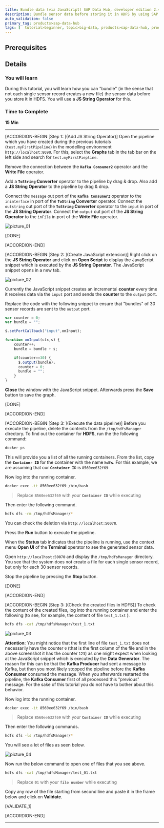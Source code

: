 ```yaml
---
title: Bundle data (via JavaScript) SAP Data Hub, developer edition 2.4
description: Bundle sensor data before storing it in HDFS by using SAP Data Hub, developer edition 2.4.
auto_validation: false
primary_tag: products>sap-data-hub
tags: [  tutorial>beginner, topic>big-data, products>sap-data-hub, products>sap-vora ]
---
```


## Prerequisites

## Details
### You will learn  
During this tutorial, you will learn how you can "bundle" (in the sense that not each single sensor record creates a new file) the sensor data before you store it in HDFS. You will use a **JS String Operator** for this.

### Time to Complete
**15 Min**

---

[ACCORDION-BEGIN [Step 1: ](Add JS String Operator)]
Open the pipeline which you have created during the previous tutorials (`test.myFirstPipeline`) in the modelling environment `http://localhost:8090`. For this, select the **Graphs** tab in the tab bar on the left side and search for `test.myFirstPiepline`.

Remove the connection between the **`Kafka Consumer2`** operator and the **Write File** operator.

Add a **`ToString` Converter** operator to the pipeline by drag & drop. Also add a **JS String Operator** to the pipeline by drag & drop.

Connect the `message` out port of the **`Kafka Consumer2`** operator to the `ininterface` in port of the **`ToString` Converter** operator. Connect the `outstring` out port of the **`ToString` Converter** operator to the `input` in port of the **JS String Operator**. Connect the `output` out port of the **JS String Operator** to the `inFile` in port of the **Write File** operator.

![picture_01](./datahub-pipelines-v2-bundledata_01.png)  

[DONE]

[ACCORDION-END]

[ACCORDION-BEGIN [Step 2: ](Create JavaScript extension)]
Right click on the **JS String Operator** and click on **Open Script** to display the JavaScript snippet which is executed by the **JS String Operator**. The JavaScript snippet opens in a new tab.

![picture_02](./datahub-pipelines-v2-bundledata_02.png)  

Currently the JavaScript snippet creates an incremental **counter** every time it receives data via the `input` port and sends the **counter** to the `output` port.

Replace the code with the following snippet to ensure that "bundles" of 30 sensor records are sent to the `output` port.

```javascript
var counter = 0;
var bundle = "";

$.setPortCallback("input",onInput);

function onInput(ctx,s) {
    counter++;
    bundle = bundle + s;

    if(counter==30) {
      $.output(bundle);
      counter = 0;
      bundle = "";
    }
}
```

**Close** the window with the JavaScript snippet. Afterwards press the **Save** button to save the graph.

[DONE]

[ACCORDION-END]

[ACCORDION-BEGIN [Step 3: ](Execute the data pipeline)]
Before you execute the pipeline, delete the contents from the `/tmp/hdfsManager` directory. To find out the container for **HDFS**, run the the following command:

```sh
docker ps
```
This will provide you a list of all the running containers. From the list, copy the **`Container ID`** for the container with the name **`hdfs`**. For this example, we are assuming that our **`Container ID`** is `8560ee632f69`

Now log into the running container.

```sh
docker exec -it 8560ee632f69 /bin/bash
```
>Replace `8560ee632f69` with your **`Container ID`** while executing

Then enter the following command.

```sh
hdfs dfs -rm /tmp/hdfsManager/*
```

You can check the deletion via `http://localhost:50070`.

Press the **Run** button to execute the pipeline.

When the **Status** tab indicates that the pipeline is running, use the context menu **Open UI** of the **Terminal** operator to see the generated sensor data.

Open `http://localhost:50070` and display the `/tmp/hdfsManager` directory. You see that the system does not create a file for each single sensor record, but only for each 30 sensor records.

Stop the pipeline by pressing the **Stop** button.

[DONE]

[ACCORDION-END]

[ACCORDION-BEGIN [Step 3: ](Check the created files in HDFS)]
To check the content of the created files, log into the running container and enter the following (to see, for example, the content of file `test_1.txt` ).

```sh
hdfs dfs -cat /tmp/hdfsManager/test_1.txt
```


![picture_03](./datahub-pipelines-v2-bundledata_03.png)  

**Attention:** You might notice that the first line of file `test_1.txt` does not necessarily have the counter `0` (that is the first column of the file and in the above screenshot it has the counter `123`) as one might expect when looking at the JavaScript snippet which is executed by the **Data Generator**. The reason for this can be that the **Kafka Producer** had sent a message to Kafka, but then you most likely stopped the pipeline before the **Kafka Consumer** consumed the message. When you afterwards restarted the pipeline, the **Kafka Consumer** first of all processed this "previous" message. For the sake of this tutorial you do not have to bother about this behavior.

Now log into the running container.

```sh
docker exec -it 8560ee632f69 /bin/bash
```
>Replace `8560ee632f69` with your **`Container ID`** while executing

Then enter the following commands.

```sh
hdfs dfs -ls /tmp/hdfsManager/*
```
You will see a lot of files as seen below.

![picture_04](./datahub-pipelines-v2-bundledata_04.png)

Now run the below command to open one of files that you see above.

```sh
hdfs dfs -cat /tmp/hdfsManager/test_01.txt
```
>Replace `01` with your **`file number`** while executing

Copy any row of the file starting from second line and paste it in the frame below and click on **Validate**.

[VALIDATE_1]

[ACCORDION-END]

---

